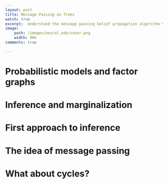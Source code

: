 ```yaml
---
layout: post
title: Message Passing on Trees
watch: true
excerpt:  Understand the message passing belief propagation algorithm visually with factor graphs.
image:
    path: /images/neural_ode/cover.png
    width: 90%
comments: true

---
```


# Probabilistic models and factor graphs

# Inference and marginalization

# First approach to inference

# The idea of message passing

# What about cycles?